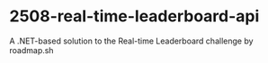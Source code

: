 # 2508-real-time-leaderboard-api
A .NET-based solution to the Real-time Leaderboard challenge by roadmap.sh
